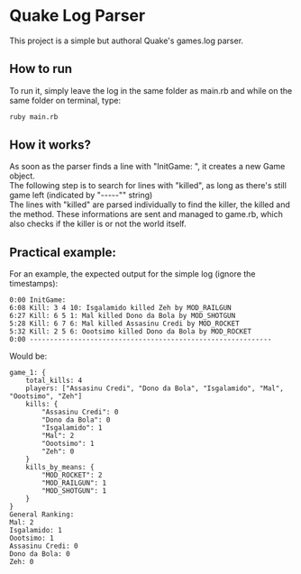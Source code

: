 # Quake Log Parser
This project is a simple but authoral Quake's games.log parser. 

## How to run
To run it, simply leave the log in the same folder as main.rb and while on the same folder on terminal, type:

````sh
ruby main.rb
````

## How it works?
As soon as the parser finds a line with "InitGame: ", it creates a new Game object.  
The following step is to search for lines with "killed", as long as there's still game left (indicated by "-----"" string)  
The lines with "killed" are parsed individually to find the killer, the killed and the method. These informations are sent and managed to game.rb, which also checks if the killer is or not the world itself.


## Practical example: 
For an example, the expected output for the simple log (ignore the timestamps):  
```
0:00 InitGame: 
6:08 Kill: 3 4 10: Isgalamido killed Zeh by MOD_RAILGUN
6:27 Kill: 6 5 1: Mal killed Dono da Bola by MOD_SHOTGUN
5:28 Kill: 6 7 6: Mal killed Assasinu Credi by MOD_ROCKET
5:32 Kill: 2 5 6: Oootsimo killed Dono da Bola by MOD_ROCKET
0:00 ------------------------------------------------------------
```
Would be:
```
game_1: {
    total_kills: 4
    players: ["Assasinu Credi", "Dono da Bola", "Isgalamido", "Mal", "Oootsimo", "Zeh"]
    kills: {
        "Assasinu Credi": 0
        "Dono da Bola": 0
        "Isgalamido": 1
        "Mal": 2
        "Oootsimo": 1
        "Zeh": 0
    }
    kills_by_means: {
        "MOD_ROCKET": 2
        "MOD_RAILGUN": 1
        "MOD_SHOTGUN": 1
    }
}
General Ranking:
Mal: 2
Isgalamido: 1
Oootsimo: 1
Assasinu Credi: 0
Dono da Bola: 0
Zeh: 0
```
